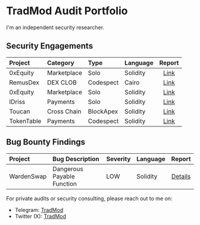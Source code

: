 # TradMod Audit Portfolio
I'm an independent security researcher.

## Security Engagements
| Project | Category | Type | Language | Report |
|:-|:-|:-|:-|:-:|
| 0xEquity | Marketplace | Solo | Solidity | [Link]() |
| RemusDex | DEX CLOB | Codespect | Cairo | [Link](https://4035147079-files.gitbook.io/~/files/v0/b/gitbook-x-prod.appspot.com/o/spaces%2FRVgLSrotDSeRUD3ctrup%2Fuploads%2FUhO5EKABelUTNlUxOqug%2FCODESPECT_REMUSDEX_AUDIT.pdf?alt=media&token=7c384482-ee4e-4879-912f-b33d00d51590) |
| 0xEquity | Marketplace | Solo | Solidity | [Link]() |
| IDriss | Payments | Solo | Solidity | [Link]() |
| Toucan | Cross Chain | BlockApex | Solidity | [Link]() |
| TokenTable | Payments | Codespect | Solidity | [Link]() |

## Bug Bounty Findings
| Project | Bug Description | Severity | Language | Report |
|:-|:-|:-|:-|:-:|
| WardenSwap | Dangerous Payable Function | LOW | Solidity | [Details]() |

<!-- ## Public Audit Competitions 
| Date | Project | Category | Platform | Language | Report | Notes |
|:-|:-|:-|:-|:-|:-:|:-:|
| - | - | - | - | - | - | - | 

<!-- ## Testimonials & Feedbacks
Soon InShaaAllah -->

<!-- ## Profiles
- [Cantina](https://cantina.xyz/u/TradMod)
- [Code4rena](https://code4rena.com/@TradMod)
- [Sherlock](https://audits.sherlock.xyz/watson/TradMod) -->

 For private audits or security consulting, please reach out to me on:
- Telegram: [TradMod](https://t.me/TradMod)
- Twitter (X): [TradMod](https://x.com/TheTradMod)
